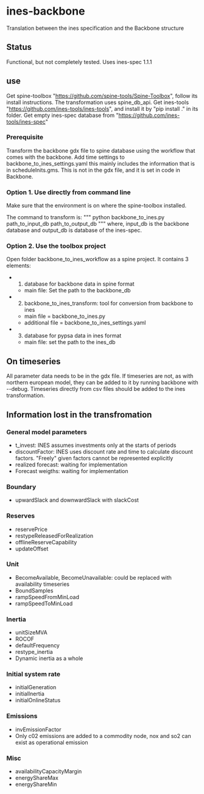 # ines-backbone
Translation between the ines specification and the Backbone structure

## Status

Functional, but not completely tested.
Uses ines-spec 1.1.1

## use
Get spine-toolbox "https://github.com/spine-tools/Spine-Toolbox", follow its install instructions. The transformation uses spine_db_api.
Get ines-tools "https://github.com/ines-tools/ines-tools", and install it by "pip install ." in its folder.
Get empty ines-spec database from "https://github.com/ines-tools/ines-spec"

### Prerequisite

Transform the backbone gdx file to spine database using the workflow that comes with the backbone.
Add time settings to backbone_to_ines_settings.yaml this mainly includes the information that is in scheduleInits.gms.
This is not in the gdx file, and it is set in code in Backbone.

### Option 1. Use directly from command line

Make sure that the environment is on where the spine-toolbox installed.

The command to transform is:
"""
python backbone_to_ines.py path_to_input_db path_to_output_db
"""
where, input_db is the backbone database and output_db is database of the ines-spec.

### Option 2. Use the toolbox project

Open folder backbone_to_ines_workflow as a spine project. 
It contains 3 elements:
+ 1. database for backbone data in spine format
    + main file: Set the path to the backbone_db
+ 2. backbone_to_ines_transform: tool for conversion from backbone to ines 
    + main file = backbone_to_ines.py
    + additional file = backbone_to_ines_settings.yaml
+ 3. database for pypsa data in ines format
    + main file: set the path to the ines_db

## On timeseries

All parameter data needs to be in the gdx file. If timeseries are not, as with northern european model, they can be added to it by running backbone with --debug. Timeseries directly from csv files should be added to the ines transformation.

## Information lost in the transfromation

### General model parameters

- t_invest: INES assumes investments only at the starts of periods
- discountFactor: INES uses discount rate and time to calculate discount factors. "Freely" given factors cannot be represented explicitly
- realized forecast: waiting for implementation
- Forecast weigths: waiting for implementation   

### Boundary

- upwardSlack and downwardSlack with slackCost

### Reserves

- reservePrice
- restypeReleasedForRealization
- offlineReserveCapability
- updateOffset

### Unit

- BecomeAvailable, BecomeUnavailable: could be replaced with availability timeseries
- BoundSamples
- rampSpeedFromMinLoad
- rampSpeedToMinLoad

### Inertia

- unitSizeMVA
- ROCOF
- defaultFrequency
- restype_inertia
- Dynamic inertia as a whole

### Initial system rate

- initialGeneration
- initialInertia
- initialOnlineStatus

### Emissions

- invEmissionFactor
- Only c02 emissions are added to a commodity node, nox and so2 can exist as operational emission

### Misc

- availabilityCapacityMargin
- energyShareMax
- energyShareMin
